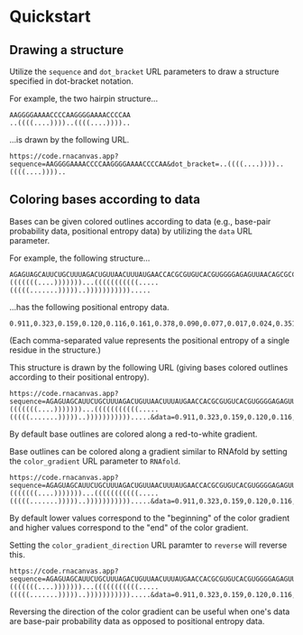# Quickstart

## Drawing a structure

Utilize the `sequence` and `dot_bracket` URL parameters
to draw a structure specified in dot-bracket notation.

For example, the two hairpin structure...

```
AAGGGGAAAACCCCAAGGGGAAAACCCCAA
..((((....))))..((((....))))..
```

...is drawn by the following URL.

```
https://code.rnacanvas.app?sequence=AAGGGGAAAACCCCAAGGGGAAAACCCCAA&dot_bracket=..((((....))))..((((....))))..
```

## Coloring bases according to data

Bases can be given colored outlines according to data
(e.g., base-pair probability data, positional entropy data)
by utilizing the `data` URL parameter.

For example, the following structure...

```
AGAGUAGCAUUCUGCUUUAGACUGUUAACUUUAUGAACCACGCGUGUCACGUGGGGAGAGUUAACAGCGCCC
(((((((....)))))))...(((((((((((.....(((((.......)))))..))))))))))).....
```

...has the following positional entropy data.

```
0.911,0.323,0.159,0.120,0.116,0.161,0.378,0.090,0.077,0.017,0.024,0.351,0.170,0.121,0.115,0.158,0.316,0.929,0.007,0.007,0.007,0.110,0.026,0.001,0.011,0.017,0.017,0.011,0.001,0.026,0.109,0.507,-0.000,-0.000,0.000,0.000,0.000,0.911,0.924,0.710,0.762,0.838,0.711,0.712,0.632,0.001,0.000,-0.000,0.632,0.832,0.713,0.717,0.742,0.896,0.881,0.500,0.495,0.109,0.027,0.001,0.011,0.017,0.017,0.011,0.001,0.026,0.110,0.001,0.005,0.005,-0.000,-0.000
```

(Each comma-separated value represents the positional entropy of a single residue in the structure.)

This structure is drawn by the following URL
(giving bases colored outlines according to their positional entropy).

```
https://code.rnacanvas.app?sequence=AGAGUAGCAUUCUGCUUUAGACUGUUAACUUUAUGAACCACGCGUGUCACGUGGGGAGAGUUAACAGCGCCC&dot_bracket=(((((((....)))))))...(((((((((((.....(((((.......)))))..))))))))))).....&data=0.911,0.323,0.159,0.120,0.116,0.161,0.378,0.090,0.077,0.017,0.024,0.351,0.170,0.121,0.115,0.158,0.316,0.929,0.007,0.007,0.007,0.110,0.026,0.001,0.011,0.017,0.017,0.011,0.001,0.026,0.109,0.507,-0.000,-0.000,0.000,0.000,0.000,0.911,0.924,0.710,0.762,0.838,0.711,0.712,0.632,0.001,0.000,-0.000,0.632,0.832,0.713,0.717,0.742,0.896,0.881,0.500,0.495,0.109,0.027,0.001,0.011,0.017,0.017,0.011,0.001,0.026,0.110,0.001,0.005,0.005,-0.000,-0.000
```

By default base outlines are colored along a red-to-white gradient.

Base outlines can be colored along a gradient similar to RNAfold
by setting the `color_gradient` URL parameter to `RNAfold`.

```
https://code.rnacanvas.app?sequence=AGAGUAGCAUUCUGCUUUAGACUGUUAACUUUAUGAACCACGCGUGUCACGUGGGGAGAGUUAACAGCGCCC&dot_bracket=(((((((....)))))))...(((((((((((.....(((((.......)))))..))))))))))).....&data=0.911,0.323,0.159,0.120,0.116,0.161,0.378,0.090,0.077,0.017,0.024,0.351,0.170,0.121,0.115,0.158,0.316,0.929,0.007,0.007,0.007,0.110,0.026,0.001,0.011,0.017,0.017,0.011,0.001,0.026,0.109,0.507,-0.000,-0.000,0.000,0.000,0.000,0.911,0.924,0.710,0.762,0.838,0.711,0.712,0.632,0.001,0.000,-0.000,0.632,0.832,0.713,0.717,0.742,0.896,0.881,0.500,0.495,0.109,0.027,0.001,0.011,0.017,0.017,0.011,0.001,0.026,0.110,0.001,0.005,0.005,-0.000,-0.000&color_gradient=RNAfold
```

By default lower values correspond to the "beginning" of the color gradient
and higher values correspond to the "end" of the color gradient.

Setting the `color_gradient_direction` URL paramter to `reverse` will reverse this.

```
https://code.rnacanvas.app?sequence=AGAGUAGCAUUCUGCUUUAGACUGUUAACUUUAUGAACCACGCGUGUCACGUGGGGAGAGUUAACAGCGCCC&dot_bracket=(((((((....)))))))...(((((((((((.....(((((.......)))))..))))))))))).....&data=0.911,0.323,0.159,0.120,0.116,0.161,0.378,0.090,0.077,0.017,0.024,0.351,0.170,0.121,0.115,0.158,0.316,0.929,0.007,0.007,0.007,0.110,0.026,0.001,0.011,0.017,0.017,0.011,0.001,0.026,0.109,0.507,-0.000,-0.000,0.000,0.000,0.000,0.911,0.924,0.710,0.762,0.838,0.711,0.712,0.632,0.001,0.000,-0.000,0.632,0.832,0.713,0.717,0.742,0.896,0.881,0.500,0.495,0.109,0.027,0.001,0.011,0.017,0.017,0.011,0.001,0.026,0.110,0.001,0.005,0.005,-0.000,-0.000&color_gradient=RNAfold&color_gradient_direction=reverse
```

Reversing the direction of the color gradient can be useful
when one's data are base-pair probability data
as opposed to positional entropy data.
